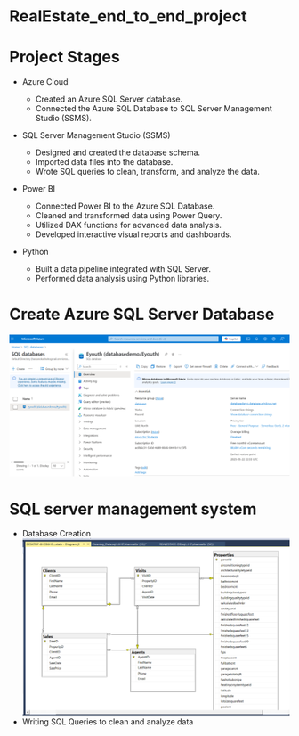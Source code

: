 # RealEstate_end_to_end_project

# Project Stages

- Azure Cloud
   - Created an Azure SQL Server database.
   - Connected the Azure SQL Database to SQL Server Management Studio (SSMS).

- SQL Server Management Studio (SSMS)
   - Designed and created the database schema.
   - Imported data files into the database.
   - Wrote SQL queries to clean, transform, and analyze the data.
- Power BI
   - Connected Power BI to the Azure SQL Database.
   - Cleaned and transformed data using Power Query.
   - Utilized DAX functions for advanced data analysis.
   - Developed interactive visual reports and dashboards.
- Python
   - Built a data pipeline integrated with SQL Server.
   - Performed data analysis using Python libraries.
# Create Azure SQL Server Database
  ![azure](https://github.com/Saragamil3/RealEstate_end_to_end_project/blob/main/Screenshot%202025-05-23%20161830.png)
# SQL server management system 
- Database Creation
  ![ERD](https://github.com/Saragamil3/RealEstate_end_to_end_project/blob/main/Screenshot%202025-05-26%20140043.png)
- Writing SQL Queries to clean and analyze data
